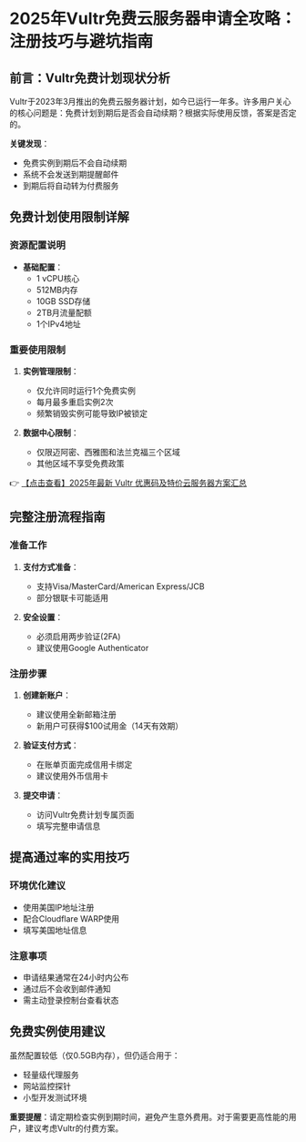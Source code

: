 # 2025年Vultr免费云服务器申请全攻略：注册技巧与避坑指南

## 前言：Vultr免费计划现状分析
Vultr于2023年3月推出的免费云服务器计划，如今已运行一年多。许多用户关心的核心问题是：免费计划到期后是否会自动续期？根据实际使用反馈，答案是否定的。

**关键发现**：
- 免费实例到期后不会自动续期
- 系统不会发送到期提醒邮件
- 到期后将自动转为付费服务

## 免费计划使用限制详解

### 资源配置说明
- **基础配置**：
  - 1 vCPU核心
  - 512MB内存
  - 10GB SSD存储
  - 2TB月流量配额
  - 1个IPv4地址

### 重要使用限制
1. **实例管理限制**：
   - 仅允许同时运行1个免费实例
   - 每月最多重启实例2次
   - 频繁销毁实例可能导致IP被锁定

2. **数据中心限制**：
   - 仅限迈阿密、西雅图和法兰克福三个区域
   - 其他区域不享受免费政策

👉 [【点击查看】2025年最新 Vultr 优惠码及特价云服务器方案汇总](https://bit.ly/VuLtr)

## 完整注册流程指南

### 准备工作
1. **支付方式准备**：
   - 支持Visa/MasterCard/American Express/JCB
   - 部分银联卡可能适用

2. **安全设置**：
   - 必须启用两步验证(2FA)
   - 建议使用Google Authenticator

### 注册步骤
1. **创建新账户**：
   - 建议使用全新邮箱注册
   - 新用户可获得$100试用金（14天有效期）

2. **验证支付方式**：
   - 在账单页面完成信用卡绑定
   - 建议使用外币信用卡

3. **提交申请**：
   - 访问Vultr免费计划专属页面
   - 填写完整申请信息

## 提高通过率的实用技巧

### 环境优化建议
- 使用美国IP地址注册
- 配合Cloudflare WARP使用
- 填写美国地址信息

### 注意事项
- 申请结果通常在24小时内公布
- 通过后不会收到邮件通知
- 需主动登录控制台查看状态

## 免费实例使用建议
虽然配置较低（仅0.5GB内存），但仍适合用于：
- 轻量级代理服务
- 网站监控探针
- 小型开发测试环境

**重要提醒**：请定期检查实例到期时间，避免产生意外费用。对于需要更高性能的用户，建议考虑Vultr的付费方案。